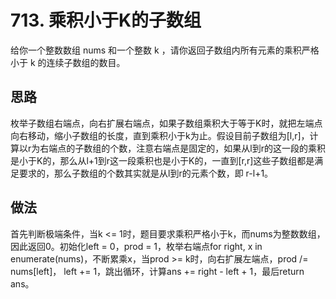# 713. 乘积小于K的子数组

给你一个整数数组 nums 和一个整数 k ，请你返回子数组内所有元素的乘积严格小于 k 的连续子数组的数目。

## 思路

枚举子数组右端点，向右扩展右端点，如果子数组乘积大于等于K时，就把左端点向右移动，缩小子数组的长度，直到乘积小于k为止。假设目前子数组为[l,r]，计算以r为右端点的子数组的个数，注意右端点是固定的，如果从l到r的这一段的乘积是小于K的，那么从l+1到r这一段乘积也是小于K的，一直到[r,r]这些子数组都是满足要求的，那么子数组的个数其实就是从l到r的元素个数，即 r-l+1。

## 做法

首先判断极端条件，当k <= 1时，题目要求乘积严格小于k，而nums为整数数组，因此返回0。初始化left = 0，prod =  1，枚举右端点for right, x in enumerate(nums)，不断累乘x，当prod >= k时，向右扩展左端点，prod /= nums[left]， left += 1，跳出循环，计算ans += right - left + 1，最后return ans。